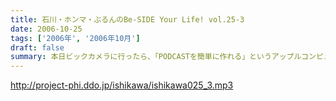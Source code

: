 ```yaml
---
title: 石川・ホンマ・ぶるんのBe-SIDE Your Life! vol.25-3
date: 2006-10-25
tags: ['2006年', '2006年10月']
draft: false
summary: 本日ビックカメラに行ったら、「PODCASTを簡単に作れる」というアップルコンピューターの広告が．．．うーん、市井の皆さんが同じ土俵に上がって来るということかとシミジミ。そうはいってもセミプロ！？しゃべり手集団として、楽しいPODCASTをお届けしたいものです。PODCAST戦国時代を生きぬく方法を日々模索しているビーサイです。NAMAE
---
```


http://project-phi.ddo.jp/ishikawa/ishikawa025_3.mp3
